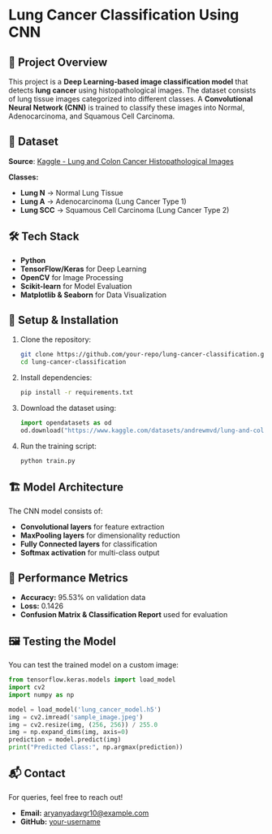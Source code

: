 # Lung Cancer Classification Using CNN

## 📌 Project Overview
This project is a **Deep Learning-based image classification model** that detects **lung cancer** using histopathological images. The dataset consists of lung tissue images categorized into different classes. A **Convolutional Neural Network (CNN)** is trained to classify these images into Normal, Adenocarcinoma, and Squamous Cell Carcinoma.

## 📂 Dataset
**Source**: [Kaggle - Lung and Colon Cancer Histopathological Images](https://www.kaggle.com/datasets/andrewmvd/lung-and-colon-cancer-histopathological-images)

**Classes:**
- **Lung N** → Normal Lung Tissue
- **Lung A** → Adenocarcinoma (Lung Cancer Type 1)
- **Lung SCC** → Squamous Cell Carcinoma (Lung Cancer Type 2)

## 🛠️ Tech Stack
- **Python**
- **TensorFlow/Keras** for Deep Learning
- **OpenCV** for Image Processing
- **Scikit-learn** for Model Evaluation
- **Matplotlib & Seaborn** for Data Visualization

## 🔧 Setup & Installation
1. Clone the repository:
   ```bash
   git clone https://github.com/your-repo/lung-cancer-classification.git
   cd lung-cancer-classification
   ```
2. Install dependencies:
   ```bash
   pip install -r requirements.txt
   ```
3. Download the dataset using:
   ```python
   import opendatasets as od
   od.download("https://www.kaggle.com/datasets/andrewmvd/lung-and-colon-cancer-histopathological-images")
   ```
4. Run the training script:
   ```bash
   python train.py
   ```

## 🏗️ Model Architecture
The CNN model consists of:
- **Convolutional layers** for feature extraction
- **MaxPooling layers** for dimensionality reduction
- **Fully Connected layers** for classification
- **Softmax activation** for multi-class output

## 🎯 Performance Metrics
- **Accuracy:** 95.53% on validation data
- **Loss:** 0.1426
- **Confusion Matrix & Classification Report** used for evaluation

## 🖼️ Testing the Model
You can test the trained model on a custom image:
```python
from tensorflow.keras.models import load_model
import cv2
import numpy as np

model = load_model('lung_cancer_model.h5')
img = cv2.imread('sample_image.jpeg')
img = cv2.resize(img, (256, 256)) / 255.0
img = np.expand_dims(img, axis=0)
prediction = model.predict(img)
print("Predicted Class:", np.argmax(prediction))
```


## 📬 Contact
For queries, feel free to reach out!
- **Email:** aryanyadavgr10@example.com
- **GitHub:** [your-username](https://github.com/Aryan-y-77)


